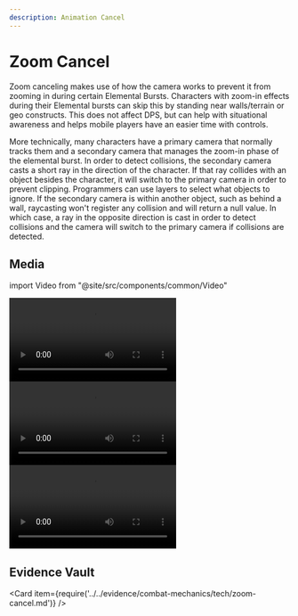 ```yaml
---
description: Animation Cancel
---
```


# Zoom Cancel

Zoom canceling makes use of how the camera works to prevent it from zooming in during certain Elemental Bursts. Characters with zoom-in effects during their Elemental bursts can skip this by standing near walls/terrain or geo constructs. This does not affect DPS, but can help with situational awareness and helps mobile players have an easier time with controls.

More technically, many characters have a primary camera that normally tracks them and a secondary camera that manages the zoom-in phase of the elemental burst. In order to detect collisions, the secondary camera casts a short ray in the direction of the character. If that ray collides with an object besides the character, it will switch to the primary camera in order to prevent clipping. Programmers can use layers to select what objects to ignore. If the secondary camera is within another object, such as behind a wall, raycasting won't register any collision and will return a null value. In which case, a ray in the opposite direction is cast in order to detect collisions and the camera will switch to the primary camera if collisions are detected.

## Media

import Video from "@site/src/components/common/Video"

<Tabs>

<TabItem value="wall" label="Natural terrain">
<Video src="Qmbopaj7K7Rg1U6T41AND7JNNv5BbqTQFierV6HgzUUzz8" caption="Wall" />
</TabItem>

<TabItem value="geoe" label="Geo Traveler Skill">
<Video src="QmXkNT9EgA5iC2vAVEw3Cqnj1UCpYcaS4TcBvtpkumXpcG" caption="Geo Traveler Skill" />
</TabItem>

<TabItem value="geoq" label="Geo Traveler Burst">
<Video src="QmcPqQEkTtroy7SFjxrhdKtgmPLCGWt2LWPRmk8YBqUh7T" caption="Geo Traveler Burst" />
</TabItem>

</Tabs>

## Evidence Vault

<Card item={require('../../evidence/combat-mechanics/tech/zoom-cancel.md')} />

